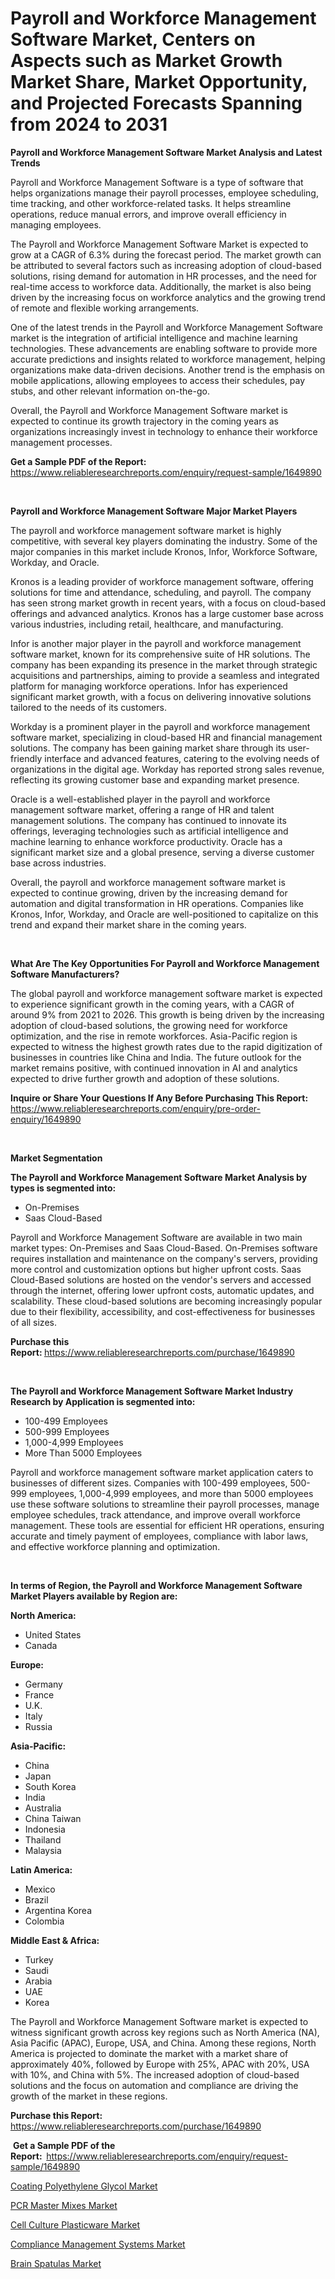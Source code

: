 <p><h1>Payroll and Workforce Management Software Market, Centers on Aspects such as Market Growth Market Share, Market Opportunity, and Projected Forecasts Spanning from 2024 to 2031</h1></p><p><strong>Payroll and Workforce Management Software Market Analysis and Latest Trends</strong></p>
<p><p>Payroll and Workforce Management Software is a type of software that helps organizations manage their payroll processes, employee scheduling, time tracking, and other workforce-related tasks. It helps streamline operations, reduce manual errors, and improve overall efficiency in managing employees.</p><p>The Payroll and Workforce Management Software Market is expected to grow at a CAGR of 6.3% during the forecast period. The market growth can be attributed to several factors such as increasing adoption of cloud-based solutions, rising demand for automation in HR processes, and the need for real-time access to workforce data. Additionally, the market is also being driven by the increasing focus on workforce analytics and the growing trend of remote and flexible working arrangements.</p><p>One of the latest trends in the Payroll and Workforce Management Software market is the integration of artificial intelligence and machine learning technologies. These advancements are enabling software to provide more accurate predictions and insights related to workforce management, helping organizations make data-driven decisions. Another trend is the emphasis on mobile applications, allowing employees to access their schedules, pay stubs, and other relevant information on-the-go.</p><p>Overall, the Payroll and Workforce Management Software market is expected to continue its growth trajectory in the coming years as organizations increasingly invest in technology to enhance their workforce management processes.</p></p>
<p><strong>Get a Sample PDF of the Report:&nbsp;</strong> <a href="https://www.reliableresearchreports.com/enquiry/request-sample/1649890">https://www.reliableresearchreports.com/enquiry/request-sample/1649890</a></p>
<p>&nbsp;</p>
<p><strong>Payroll and Workforce Management Software Major Market Players</strong></p>
<p><p>The payroll and workforce management software market is highly competitive, with several key players dominating the industry. Some of the major companies in this market include Kronos, Infor, Workforce Software, Workday, and Oracle.</p><p>Kronos is a leading provider of workforce management software, offering solutions for time and attendance, scheduling, and payroll. The company has seen strong market growth in recent years, with a focus on cloud-based offerings and advanced analytics. Kronos has a large customer base across various industries, including retail, healthcare, and manufacturing.</p><p>Infor is another major player in the payroll and workforce management software market, known for its comprehensive suite of HR solutions. The company has been expanding its presence in the market through strategic acquisitions and partnerships, aiming to provide a seamless and integrated platform for managing workforce operations. Infor has experienced significant market growth, with a focus on delivering innovative solutions tailored to the needs of its customers.</p><p>Workday is a prominent player in the payroll and workforce management software market, specializing in cloud-based HR and financial management solutions. The company has been gaining market share through its user-friendly interface and advanced features, catering to the evolving needs of organizations in the digital age. Workday has reported strong sales revenue, reflecting its growing customer base and expanding market presence.</p><p>Oracle is a well-established player in the payroll and workforce management software market, offering a range of HR and talent management solutions. The company has continued to innovate its offerings, leveraging technologies such as artificial intelligence and machine learning to enhance workforce productivity. Oracle has a significant market size and a global presence, serving a diverse customer base across industries.</p><p>Overall, the payroll and workforce management software market is expected to continue growing, driven by the increasing demand for automation and digital transformation in HR operations. Companies like Kronos, Infor, Workday, and Oracle are well-positioned to capitalize on this trend and expand their market share in the coming years.</p></p>
<p>&nbsp;</p>
<p><strong>What Are The Key Opportunities For Payroll and Workforce Management Software Manufacturers?</strong></p>
<p><p>The global payroll and workforce management software market is expected to experience significant growth in the coming years, with a CAGR of around 9% from 2021 to 2026. This growth is being driven by the increasing adoption of cloud-based solutions, the growing need for workforce optimization, and the rise in remote workforces. Asia-Pacific region is expected to witness the highest growth rates due to the rapid digitization of businesses in countries like China and India. The future outlook for the market remains positive, with continued innovation in AI and analytics expected to drive further growth and adoption of these solutions.</p></p>
<p><strong>Inquire or Share Your Questions If Any Before Purchasing This Report:</strong> <a href="https://www.reliableresearchreports.com/enquiry/pre-order-enquiry/1649890">https://www.reliableresearchreports.com/enquiry/pre-order-enquiry/1649890</a></p>
<p>&nbsp;</p>
<p><strong>Market Segmentation</strong></p>
<p><strong>The Payroll and Workforce Management Software Market Analysis by types is segmented into:</strong></p>
<p><ul><li>On-Premises</li><li>Saas Cloud-Based</li></ul></p>
<p><p>Payroll and Workforce Management Software are available in two main market types: On-Premises and Saas Cloud-Based. On-Premises software requires installation and maintenance on the company's servers, providing more control and customization options but higher upfront costs. Saas Cloud-Based solutions are hosted on the vendor's servers and accessed through the internet, offering lower upfront costs, automatic updates, and scalability. These cloud-based solutions are becoming increasingly popular due to their flexibility, accessibility, and cost-effectiveness for businesses of all sizes.</p></p>
<p><strong>Purchase this Report:&nbsp;</strong><a href="https://www.reliableresearchreports.com/purchase/1649890">https://www.reliableresearchreports.com/purchase/1649890</a></p>
<p>&nbsp;</p>
<p><strong>The Payroll and Workforce Management Software Market Industry Research by Application is segmented into:</strong></p>
<p><ul><li>100-499 Employees</li><li>500-999 Employees</li><li>1,000-4,999 Employees</li><li>More Than 5000 Employees</li></ul></p>
<p><p>Payroll and workforce management software market application caters to businesses of different sizes. Companies with 100-499 employees, 500-999 employees, 1,000-4,999 employees, and more than 5000 employees use these software solutions to streamline their payroll processes, manage employee schedules, track attendance, and improve overall workforce management. These tools are essential for efficient HR operations, ensuring accurate and timely payment of employees, compliance with labor laws, and effective workforce planning and optimization.</p></p>
<p>&nbsp;</p>
<p><strong>In terms of Region, the Payroll and Workforce Management Software Market Players available by Region are:</strong></p>
<p>
    <p> <strong> North America: </strong>
        <ul>
            <li>United States</li>
            <li>Canada</li>
        </ul>
        </p> 
    <p> <strong> Europe: </strong>
        <ul>
            <li>Germany</li>
            <li>France</li>
            <li>U.K.</li>
            <li>Italy</li>
            <li>Russia</li>
        </ul>
        </p> 
    <p> <strong> Asia-Pacific: </strong>
        <ul>
            <li>China</li>
            <li>Japan</li>
            <li>South Korea</li>
            <li>India</li>
            <li>Australia</li>
            <li>China Taiwan</li>
            <li>Indonesia</li>
            <li>Thailand</li>
            <li>Malaysia</li>
        </ul>
        </p> 
    <p> <strong> Latin America: </strong>
        <ul>
            <li>Mexico</li>
            <li>Brazil</li>
            <li>Argentina Korea</li>
            <li>Colombia</li>
        </ul>
        </p> 
    <p> <strong> Middle East & Africa: </strong>
        <ul>
            <li>Turkey</li>
            <li>Saudi</li>
            <li>Arabia</li>
            <li>UAE</li>
            <li>Korea</li>
        </ul>
    </p>
    </p>
<p><p>The Payroll and Workforce Management Software market is expected to witness significant growth across key regions such as North America (NA), Asia Pacific (APAC), Europe, USA, and China. Among these regions, North America is projected to dominate the market with a market share of approximately 40%, followed by Europe with 25%, APAC with 20%, USA with 10%, and China with 5%. The increased adoption of cloud-based solutions and the focus on automation and compliance are driving the growth of the market in these regions.</p></p>
<p><strong>Purchase this Report: </strong><a href="https://www.reliableresearchreports.com/purchase/1649890">https://www.reliableresearchreports.com/purchase/1649890</a></p>
<p>&nbsp;<strong>Get a Sample PDF of the Report:&nbsp;&nbsp;</strong><a href="https://www.reliableresearchreports.com/enquiry/request-sample/1649890">https://www.reliableresearchreports.com/enquiry/request-sample/1649890</a></p>
<p><strong></strong></p>
<p><p><a href="https://github.com/rahu1503/Market-Research-Report-List-3/blob/main/coating-polyethylene-glycol-market.md">Coating Polyethylene Glycol Market</a></p><p><a href="https://medium.com/@loretashyti01/pcr-master-mixes-market-size-and-market-trends-complete-industry-overview-2024-to-2031-74958b0cb472">PCR Master Mixes Market</a></p><p><a href="https://medium.com/@tammyfreeman2022/cell-culture-plasticware-market-insights-into-market-cagr-market-trends-and-growth-strategies-4b63e14f3b6b">Cell Culture Plasticware Market</a></p><p><a href="https://github.com/lababdou/Market-Research-Report-List-1/blob/main/compliance-management-systems-market.md">Compliance Management Systems Market</a></p><p><a href="https://medium.com/p/4cd4c6f126d6/edit">Brain Spatulas Market</a></p></p>